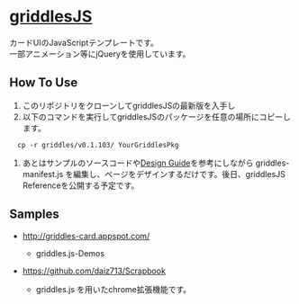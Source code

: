 [griddlesJS](https://github.com/daiz713/griddles/wiki/_pages)
========

カードUIのJavaScriptテンプレートです。  
一部アニメーション等にjQueryを使用しています。

## How To Use
1. このリポジトリをクローンしてgriddlesJSの最新版を入手し
1. 以下のコマンドを実行してgriddlesJSのパッケージを任意の場所にコピーします。
 ```
   cp -r griddles/v0.1.103/ YourGriddlesPkg
 ```

1. あとはサンプルのソースコードや[Design Guide](https://github.com/daiz713/griddles/wiki/Design-Guide)を参考にしながら griddles-manifest.js を編集し、ページをデザインするだけです。後日、griddlesJS Referenceを公開する予定です。

## Samples
                   
+ http://griddles-card.appspot.com/
    + griddles.js-Demos

+ https://github.com/daiz713/Scrapbook
    + griddles.js を用いたchrome拡張機能です。
